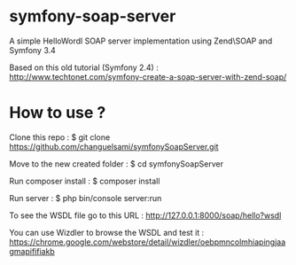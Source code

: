 symfony-soap-server
===================

A simple HelloWordl SOAP server implementation using Zend\SOAP and Symfony 3.4

Based on this old tutorial (Symfony 2.4) : 
http://www.techtonet.com/symfony-create-a-soap-server-with-zend-soap/

How to use ?
===================

Clone this repo : 
$ git clone https://github.com/changuelsami/symfonySoapServer.git

Move to the new created folder :
$ cd symfonySoapServer

Run composer install : 
$ composer install

Run server : 
$ php bin/console server:run

To see the WSDL file go to this URL : 
http://127.0.0.1:8000/soap/hello?wsdl

You can use Wizdler to browse the WSDL and test it : 
https://chrome.google.com/webstore/detail/wizdler/oebpmncolmhiapingjaagmapififiakb